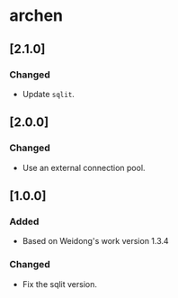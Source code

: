 # archen

## [2.1.0]
### Changed
- Update `sqlit`.

## [2.0.0]
### Changed
- Use an external connection pool.

## [1.0.0]
### Added
- Based on Weidong's work version 1.3.4

### Changed
- Fix the sqlit version.
